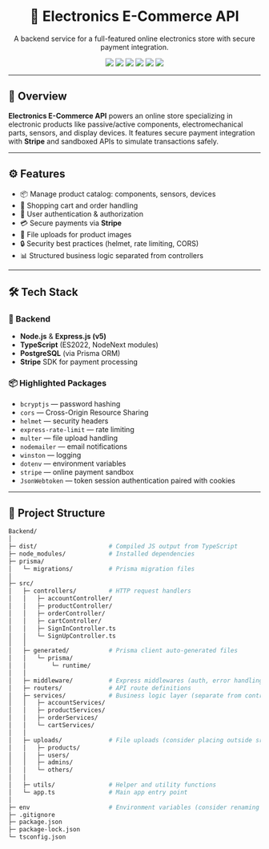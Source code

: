 <h1 align="center">🛒 Electronics E-Commerce API</h1>
<p align="center">
  A backend service for a full-featured online electronics store with secure payment integration.
</p>

<p align="center">
  <img src="https://img.shields.io/badge/TypeScript-3178C6?style=flat-square&logo=typescript&logoColor=white"/>
  <img src="https://img.shields.io/badge/Node.js-339933?style=flat-square&logo=node.js&logoColor=white"/>
  <img src="https://img.shields.io/badge/Express-000000?style=flat-square&logo=express&logoColor=white"/>
  <img src="https://img.shields.io/badge/Stripe-008CDD?style=flat-square&logo=stripe&logoColor=white"/>
  <img src="https://img.shields.io/badge/Prisma-2D3748?style=flat-square&logo=prisma&logoColor=white"/>
  <img src="https://img.shields.io/badge/PostgreSQL-4169E1?style=flat-square&logo=postgresql&logoColor=white"/>
</p>

---

## 📌 Overview

**Electronics E-Commerce API** powers an online store specializing in electronic products like passive/active components, electromechanical parts, sensors, and display devices. It features secure payment integration with **Stripe** and sandboxed APIs to simulate transactions safely.

---

## ⚙️ Features

- 📦 Manage product catalog: components, sensors, devices  
- 🛒 Shopping cart and order handling  
- 🔐 User authentication & authorization  
- 💳 Secure payments via **Stripe**  
- 📁 File uploads for product images  
- 🔒 Security best practices (helmet, rate limiting, CORS)  
- 📊 Structured business logic separated from controllers  

---

## 🛠️ Tech Stack

### 🚀 Backend

- **Node.js** & **Express.js (v5)**  
- **TypeScript** (ES2022, NodeNext modules)  
- **PostgreSQL** (via Prisma ORM)  
- **Stripe** SDK for payment processing  

### 📦 Highlighted Packages

- `bcryptjs` — password hashing  
- `cors` — Cross-Origin Resource Sharing  
- `helmet` — security headers  
- `express-rate-limit` — rate limiting  
- `multer` — file upload handling  
- `nodemailer` — email notifications  
- `winston` — logging  
- `dotenv` — environment variables
- `stripe` — online payment sandbox
- `JsonWebtoken` — token session authentication paired with cookies

---

## 📂 Project Structure

```bash
Backend/
│
├─ dist/                    # Compiled JS output from TypeScript
├─ node_modules/            # Installed dependencies
├─ prisma/
│   └─ migrations/          # Prisma migration files
│
├─ src/
│   ├─ controllers/         # HTTP request handlers
│   │   ├─ accountController/
│   │   ├─ productController/
│   │   ├─ orderController/
│   │   ├─ cartController/
│   │   ├─ SignInController.ts
│   │   └─ SignUpController.ts
│   │
│   ├─ generated/           # Prisma client auto-generated files
│   │   └─ prisma/
│   │       └─ runtime/
│   │
│   ├─ middleware/          # Express middlewares (auth, error handling, etc)
│   ├─ routers/             # API route definitions
│   ├─ services/            # Business logic layer (separate from controllers)
│   │   ├─ accountServices/
│   │   ├─ productServices/
│   │   ├─ orderServices/
│   │   └─ cartServices/
│   │
│   ├─ uploads/             # File uploads (consider placing outside src)
│   │   ├─ products/
│   │   ├─ users/
│   │   ├─ admins/
│   │   └─ others/
│   │
│   ├─ utils/               # Helper and utility functions
│   └─ app.ts               # Main app entry point
│
├─ env                      # Environment variables (consider renaming to .env)
├─ .gitignore
├─ package.json
├─ package-lock.json
└─ tsconfig.json

